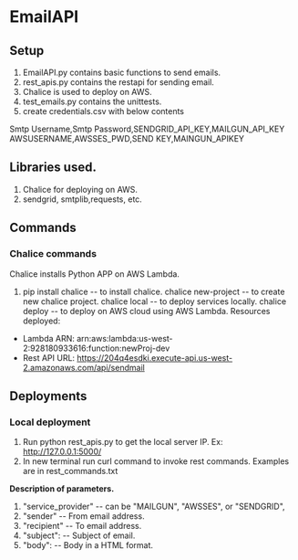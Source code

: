 # EmailAPI
## Setup
1. EmailAPI.py contains basic functions to send emails.
2. rest_apis.py contains the restapi for sending email.
3. Chalice is used to deploy on AWS.
4. test_emails.py contains the unittests.
5. create credentials.csv with below contents 
  
  Smtp Username,Smtp Password,SENDGRID_API_KEY,MAILGUN_API_KEY 
  AWSUSERNAME,AWSSES_PWD,SEND KEY,MAINGUN_APIKEY

## Libraries used.
1. Chalice for deploying on AWS.
2. sendgrid, smtplib,requests, etc.

## Commands
### Chalice commands
Chalice installs Python APP on AWS Lambda. 

1. pip install chalice -- to install chalice.
chalice new-project -- to create new chalice project.
chalice local -- to deploy services locally.
chalice deploy -- to deploy on AWS cloud using AWS Lambda.
Resources deployed:
  - Lambda ARN: arn:aws:lambda:us-west-2:928180933616:function:newProj-dev
  - Rest API URL: https://204q4esdki.execute-api.us-west-2.amazonaws.com/api/sendmail



## Deployments
### Local deployment
1. Run python rest_apis.py to get the local server IP. 
    Ex:  http://127.0.0.1:5000/
2. In new terminal run curl command to invoke rest commands.
Examples are in rest_commands.txt



**Description of parameters.**
1. "service_provider" -- can be "MAILGUN", "AWSSES", or "SENDGRID",
2. "sender" -- From email address.  
3. "recipient"  -- To email address. 
4. "subject": -- Subject of email.
5. "body":  -- Body in a HTML format.

